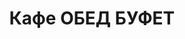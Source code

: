 ---
layout: lunch
title: "Кафе ОБЕД БУФЕТ"
description: "<b>Адрес:</b> проспект Жукова 44 (ТЦ Аутлето), второй этаж <br> <b>Режим работы:</b> ежедневно с 10.00 до 18.00<br>  <a href='/menu/Меню 28.11.18.docx' download class='text-small-center'>Меню на 28 ноября</a>  <br><hr> Закажите свой обед с доставкой в офис или на дом!"
subdescription1: "Читайте [условия доставки](/delivery/ 'Условия доставки | ХаусФреш')"
metadescription: "Кафе ОБЕД БУФЕТ на Жукова: адрес, режим работы. Заказать Горячий Комплексный Обед в Офис. Самое вкусное обеденное меню. Доступные цены, Скидки. Организация Корпоративного Питания. Доставка обедов в офис и на дом"
metakeywords: "Кафе ОБЕД БУФЕТ на Жукова: адрес, режим работы. Заказ домашних комплексных обедов: Салаты, Супы, Вторые блюда, Гарниры, Хлеб, Выпечка, Напитки. Корпоративное питание. Доставка обедов в офис Минск"
sitetitle: "Кафе ОБЕД БУФЕТ ☕ (Комплексные Обеды) | Доставка в Офис"
weekMenu:
- weekDay: Открыт приём заказов на Понедельник
  day: 26 ноября
  validFromOrderDate: "2018-11-23 11:00:00"
  validToOrderDate: "2018-11-26 10:59:59"
  courses:
  - title: Салаты
    items:
    - title: Салат с крабовыми палочками и кукурузой
      id: 1101	
      ingredients: крабовые палочки, рис отварной, овощи маринованные, майонез
      weight: 150
      price: 2.45
    - title: Салат из свежих помидоров и огурцов
      id: 1102
      ingredients: овощи свежие, заправка
      weight: 150
      price: 2.20
    - title: Салат «Слоеный»
      id: 1103
      ingredients: овощи свежие, яйцо, сыр, майонез
      weight: 150
      price: 2.60
  - title: Супы
    items:  
    - title: Борщ «Могилевский»
      id: 1201
      ingredients: 
      weight: 250/20
      price: 1.95
    - title: Крем-суп Пикантный
      id: 1202
      ingredients: 
      weight: 250
      price: 2.45
  - title: Вторые блюда
    items:
    - title: Мясо, жаренное крупным куском
      id: 1301
      ingredients: свинина, специи
      weight: 100
      price: 3.60
    - title: Птица запеченная с помидорами
      id: 1302
      ingredients: птица, помидор, сыр, специи
      weight: 100
      price: 3.45
    - title: Рыба по гречески 
      id: 1303
      ingredients: рыба, овощи, сыр, специи
      weight: 185
      price: 4.20
    - title: Тефтели с соусом
      id: 1304
      ingredients: свинина, специи, соус
      weight: 120/30
      price: 4.10
  - title: Гарниры
    items:
    - title: Картофельное пюре
      id: 1401
      ingredients: 
      weight: 150
      price: 1.50
    - title: Каша гречневая рассыпчатая
      id: 1402
      ingredients: 
      weight: 150
      price: 1.20
- weekDay: Открыт приём заказов на Вторник
  day: 27 ноября 
  validFromOrderDate: "2018-11-26 11:00:00"
  validToOrderDate: "2018-11-27 10:59:59"
  courses:
  - title: Салаты
    items:
    - title: Салат из птицы с грибами
      id: 2101
      ingredients: птица отварная, овощи отварные, грибы, майонез
      weight: 150
      price: 2.65
    - title: Яйцо, фаршированное грибами 
      id: 2102
      ingredients: яйцо, грибы, майонез
      weight: 70
      price: 2.40
    - title: Салат «Капуста по-слуцки»
      id: 2103
      ingredients: капуста белокочанная, морковь, маринад
      weight: 150
      price: 1.75
  - title: Супы
    items:  
    - title: Рассольник Ленинградский
      id: 2201
      ingredients: 
      weight: 250/20
      price: 2.15
    - title: Суп-пюре из свежих грибов
      id: 2202
      ingredients: 
      weight: 250
      price: 2.45
  - title: Вторые блюда
    items:
    - title: Тефтели с соусом
      id: 2301
      ingredients: свинина, специи, соус
      weight: 120/30
      price: 4.10
    - title: Филе птицы в белках  
      id: 2302
      ingredients: филе птицы, белки яичные, специи
      weight: 123
      price: 3.45
    - title: Свинина «Аппетитная»
      id: 2303
      ingredients: свинина, специи
      weight: 75
      price: 4.20
    - title: Каша перловая с грибами
      id: 2304
      ingredients: 
      weight: 150
      price: 1.60
  - title: Гарниры
    items:
    - title: Картофель отварной
      id: 2401
      ingredients: 
      weight: 150
      price: 1.20
    - title: Капуста тушеная
      id: 2402
      ingredients: 
      weight: 200
      price: 1.25
- weekDay: Открыт приём заказов на Среду
  day: 28 ноября
  validFromOrderDate: "2018-11-27 11:00:00"
  validToOrderDate: "2018-11-28 10:59:59"
  courses:
  - title: Салаты
    items:
    - title: Салат с крабовыми палочками и кукурузой
      id: 3101
      ingredients: крабовые палочки, рис отварной, овощи маринованные, майонез
      weight: 150
      price: 2.45
    - title: Салат «Несвижский»
      id: 3102
      ingredients: филе сельди, овощи отварные, майонез
      weight: 150
      price: 2.15
    - title: Салат из свежих помидоров и огурцов
      id: 3103
      ingredients: овощи свежие, заправка
      weight: 150
      price: 2.20
  - title: Супы
    items:  
    - title: Суп-крем Тыквенный
      id: 3201
      ingredients: 
      weight: 250
      price: 2.45
    - title: Суп рисовый с курицей
      id: 3202
      ingredients: 
      weight: 250
      price: 2.15
  - title: Вторые блюда
    items:
    - title: Зразы рубленые, фаршированные грибами
      id: 3301
      ingredients: свинина, говядина, грибы, специи
      weight: 140
      price: 3.70
    - title: Птица в сливочно-горчичном соусе
      id: 3302
      ingredients: птица, соус, специи
      weight: 100/50
      price: 4.10
    - title: Рыба, тушенная в томате с овощами   
      id: 3303
      ingredients: рыба хек, специи, овощи тушеные, соус
      weight: 150
      price: 3.40
    - title: Оладьи из кабачка
      id: 3304
      ingredients: кабачок свежий, сметана
      weight: 250/30
      price: 3.00
  - title: Гарниры
    items:
    - title: Картофельное пюре
      id: 3401
      ingredients: 
      weight: 150
      price: 1.50
    - title: Макароны отварные
      id: 3402
      ingredients: 
      weight: 150
      price: 1.00
- weekDay: Открыт приём заказов на Четверг
  day: 22 ноября
  validFromOrderDate: "2018-11-21 11:00:00"
  validToOrderDate: "2018-11-22 10:59:59"
  courses:
  - title: Салаты
    items:
    - title: Винегрет овощной
      id: 4101
      ingredients: овощи отварные, овощи маринованные, заправка
      weight: 150
      price: 1.70
    - title: Салат-коктейль с птицей «Нежный»
      id: 4102
      ingredients: птица отварная, овощи, яйцо, заправка
      weight: 150
      price: 2.65
    - title: Салат «Славянский»
      id: 4103
      ingredients: ветчина, грибы, овощи отварные, яйцо, майонез
      weight: 150
      price: 2.45
  - title: Супы
    items:  
    - title: Рассольник Ленинградский
      id: 4201
      ingredients: 
      weight: 250/20
      price: 2.15
    - title: Суп-пюре из свежих грибов
      id: 4202
      ingredients: 
      weight: 250
      price: 2.45
  - title: Вторые блюда
    items:
    - title: Рыба по гречески  
      id: 4301
      ingredients: рыба, овощи, сыр, специи
      weight: 150
      price: 4.20
    - title: Котлеты из птицы с перцем
      id: 4302
      ingredients: филе цыпленка, перец свежий, специи
      weight: 120
      price: 4.00
    - title: Гуляш из свинины
      id: 4303
      ingredients: свинина, специи
      weight: 75/75
      price: 3.30
    - title: Паста Карбонара
      id: 4304
      ingredients: паста, птица, сыр, специи, соус
      weight: 300
      price: 5.00
  - title: Гарниры
    items:
    - title: Каша рассыпчатая рисовая
      id: 4401
      ingredients: 
      weight: 150
      price: 1.20
    - title: Рагу овощное
      id: 4402
      ingredients:
      weight: 200
      price: 1.35
- weekDay: Открыт приём заказов на Пятницу
  day: 23 ноября
  validFromOrderDate: "2018-11-22 11:00:00"
  validToOrderDate: "2018-11-23 10:59:59"
  courses:
  - title: Салаты
    items:
    - title: Салат «Оливье»
      id: 5101
      ingredients: птица отварная, овощи отварные, горошек зеленый, майонез
      weight: 150
      price: 2.65
    - title: Салат из свеклы с огурцами
      id: 5102
      ingredients: свекла отварная, огурец соленый, майонез
      weight: 150
      price: 1.95
    - title: Салат «Дружба»
      id: 5103
      ingredients: капуста, кукуруза консервированная, морковь, яблоко, крабовые палочки, майонез
      weight: 150
      price: 2.15
  - title: Супы
    items:  
    - title: Суп картофельный с фасолью и курицей
      id: 5201
      ingredients: 
      weight: 250
      price: 2.20
    - title: Суп-пюре из томатов
      id: 5202
      ingredients: 
      weight: 250
      price: 3.00
  - title: Вторые блюда
    items:
    - title: Печень по-строгановски
      id: 5301
      ingredients: печень говяжья, специи, соус
      weight: 75/75
      price: 3.10
    - title: Шницель Тирольский
      id: 5302
      ingredients: филе свинины,  специи
      weight: 90
      price: 4.00
    - title: Биточки рыбные
      id: 5303
      ingredients: рыба, специи
      weight: 125
      price: 2.95
    - title: Бабка картофельная со свининой
      id: 5304
      ingredients: свинина, овощи, специи, сметана
      weight: 200/50
      price: 3.95
  - title: Гарниры
    items:
    - title: Картофель отварной
      id: 5401
      ingredients: 
      weight: 150
      price: 1.20
    - title: Каша перловая рассыпчатая
      id: 5402
      ingredients: 
      weight: 150
      price: 1.20
sharedCourses:
- title: Хлеб
  items:
  - title: Хлеб белый
    id: 1
    ingredients: 
    weight: 40
    price: 0.20
  - title: Хлеб тёмный
    id: 2    
    ingredients: 
    weight: 40
    price: 0.20
  - title: Хлеб белый (2 порции)
    id: 3
    ingredients: 
    weight: 80
    price: 0.40
  - title: Хлеб тёмный (2 порции)
    id: 4    
    ingredients: 
    weight: 80
    price: 0.40
- title: Соусы
  items:
  - title: Сметана
    id: 5
    ingredients: 
    weight: 50
    price: 0.50
  - title: Кетчуп томатный
    id: 6    
    ingredients: 
    weight: 50
    price: 0.50
  - title: Майонез
    id: 7
    ingredients: 
    weight: 50
    price: 0.50
- title: Выпечка
  items:
  - title: Торт «Ореховый Сара Бернар»
    id: 8  
    ingredients: 
    weight: 100
    price: 2.00
  - title: Торт «Шоколоадный Брауни»
    id: 9    
    ingredients: 
    weight: 83
    price: 2.00
  - title: Сметанник
    id: 10    
    ingredients: 
    weight: 75
    price: 0.85
  - title: Булочка чайная с творогом
    id: 11    
    ingredients: 
    weight: 50
    price: 0.65
  - title: Маффин в ассортименте
    id: 12    
    ingredients: 
    weight: 115
    price: 1.50
  - title: Круассан с шоколадом
    id: 13    
    ingredients: 
    weight: 50
    price: 1.10
  - title: Круассан со сгущёнкой
    id: 14    
    ingredients: 
    weight: 50
    price: 1.10
  - title: Слойка с вишней
    id: 15    
    ingredients: 
    weight: 75
    price: 1.10
  - title: Слойка со сгущёнкой
    id: 16    
    ingredients: 
    weight: 75
    price: 1.10
  - title: Слойка с сыром
    id: 17    
    ingredients: 
    weight: 75
    price: 1.10
- title: Напитки
  items:
  - title: Холодный чай Фьюз Ти
    id: 18
    ingredients: 
    weight: 500
    price: 2.50
  - title: Напиток Кока-Кола
    id: 19
    ingredients: 
    weight: 500
    price: 2.00
  - title: Напиток Спрайт
    id: 20
    ingredients: 
    weight: 500
    price: 2.00
  - title: Напиток Фанта Апельсин
    id: 21
    ingredients: 
    weight: 500
    price: 2.00
  - title: Питьевая вода Бонаква
    id: 22
    ingredients: 
    weight: 500
    price: 1.50
---